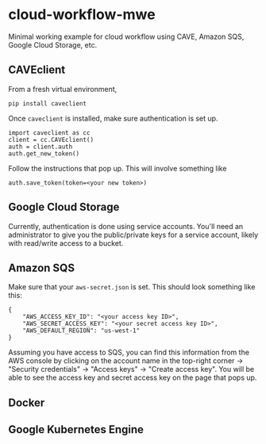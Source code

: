 # cloud-workflow-mwe

Minimal working example for cloud workflow using CAVE, Amazon SQS, Google Cloud Storage, etc.

## CAVEclient
From a fresh virtual environment,
```
pip install caveclient
```
Once `caveclient` is installed, make sure authentication is set up.
```
import caveclient as cc
client = cc.CAVEclient()
auth = client.auth
auth.get_new_token()
```
Follow the instructions that pop up. This will involve something like 
```
auth.save_token(token=<your new token>)
```

## Google Cloud Storage 
Currently, authentication is done using service accounts. You'll need an administrator to give you 
the public/private keys for a service account, likely with read/write access to a bucket.

## Amazon SQS
Make sure that your `aws-secret.json` is set. This should look something like this: 
```
{
    "AWS_ACCESS_KEY_ID": "<your access key ID>",
    "AWS_SECRET_ACCESS_KEY": "<your secret access key ID>",
    "AWS_DEFAULT_REGION": "us-west-1"
}
```

Assuming you have access to SQS, you can find this information from the AWS console by 
clicking on the account name in the top-right corner -> "Security credentials" -> "Access keys" -> 
"Create access key". You will be able to see the access key and secret access key on the page that pops up. 

## Docker 

## Google Kubernetes Engine
